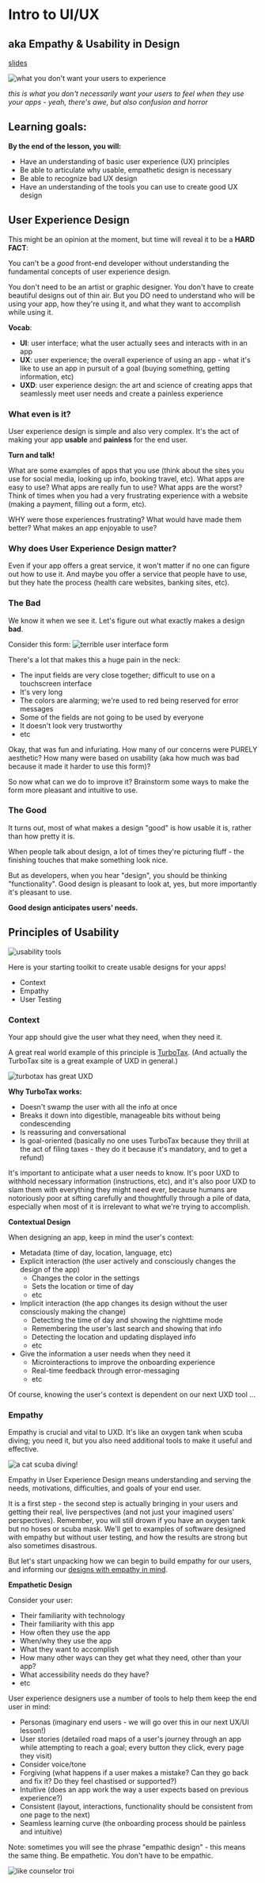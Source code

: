 # Intro to UI/UX
## aka Empathy &  Usability in Design

[slides](https://docs.google.com/presentation/d/1V2Pn6ejC78e0u9T4e9rP8fDpZ29Vm7G-eLVAxFdMDBU/edit#slide=id.g1c033f9cd5_0_35)

![what you don't want your users to experience](https://media.giphy.com/media/9QeSVgwB6i5Ik/giphy.gif)

_this is what you don't necessarily want your users to feel when they use your apps - yeah, there's awe, but also confusion and horror_

## Learning goals:
**By the end of the lesson, you will:**
- Have an understanding of basic user experience (UX) principles
- Be able to articulate why usable, empathetic design is necessary
- Be able to recognize bad UX design
- Have an understanding of the tools you can use to create good UX design

## User Experience Design

This might be an opinion at the moment, but time will reveal it to be a **HARD FACT**:

You can't be a _good_ front-end developer without understanding the fundamental concepts of user experience design.

You don't need to be an artist or graphic designer. You don't have to create beautiful designs out of thin air. But you DO need to understand who will be using your app, how they're using it, and what they want to accomplish while using it.

**Vocab**:
- **UI**: user interface; what the user actually sees and interacts with in an app
- **UX**: user experience; the overall experience of using an app - what it's like to use an app in pursuit of a goal (buying something, getting information, etc)
- **UXD**: user experience design: the art and science of creating apps that seamlessly meet user needs and create a painless experience 

### What even is it?

User experience design is simple and also very complex. It's the act of making your app **usable** and **painless** for the end user.

**Turn and talk!**

What are some examples of apps that you use (think about the sites you use for social media, looking up info, booking travel, etc). What apps are easy to use? What apps are really fun to use? What apps are the worst? Think of times when you had a very frustrating experience with a website (making a payment, filling out a form, etc).

WHY were those experiences frustrating? What would have made them better? What makes an app enjoyable to use?

### Why does User Experience Design matter?

Even if your app offers a great service, it won't matter if no one can figure out how to use it. And maybe you offer a service that people have to use, but they hate the process (health care websites, banking sites, etc).

### The Bad

We know it when we see it. Let's figure out what exactly makes a design **bad**.

Consider this form:
![terrible user interface form](https://cdn0.tnwcdn.com/wp-content/blogs.dir/1/files/2015/09/Screen-Shot-2015-09-29-at-14.46.33.png)

There's a lot that makes this a huge pain in the neck:
- The input fields are very close together; difficult to use on a touchscreen interface
- It's very long
- The colors are alarming; we're used to red being reserved for error messages
- Some of the fields are not going to be used by everyone
- It doesn't look very trustworthy
- etc

Okay, that was fun and infuriating. How many of our concerns were PURELY aesthetic? How many were based on usability (aka how much was bad because it made it harder to use this form)?

So now what can we do to improve it? Brainstorm some ways to make the form more pleasant and intuitive to use.

### The Good

It turns out, most of what makes a design "good" is how usable it is, rather than how pretty it is.

When people talk about design, a lot of times they're picturing fluff - the finishing touches that make something look nice.

But as developers, when you hear "design", you should be thinking "functionality". Good design is pleasant to look at, yes, but more importantly it's pleasant to use.

**Good design anticipates users' needs.**

## Principles of Usability

![usability tools](https://blog.therestaurantzone.com/wp-content/uploads/2017/01/restaurant-recruiting-tools.jpg)

Here is your starting toolkit to create usable designs for your apps!
- Context
- Empathy
- User Testing

### Context

Your app should give the user what they need, when they need it.

A great real world example of this principle is [TurboTax](https://www.appcues.com/blog/how-turbotax-makes-a-dreadful-user-experience-a-delightful-one/
). (And actually the TurboTax site is a great example of UXD in general.)

![turbotax has great UXD](https://blog.appcues.com/hs-fs/hubfs/Blog/turbotax-refund.gif?t=1511982576695&width=1280&name=turbotax-refund.gif)

**Why TurboTax works:**
- Doesn't swamp the user with all the info at once
- Breaks it down into digestible, manageable bits without being condescending
- Is reassuring and conversational
- Is goal-oriented (basically no one uses TurboTax because they thrill at the act of filing taxes - they do it because it's mandatory, and to get a refund)

It's important to anticipate what a user needs to know. It's poor UXD to withhold necessary information (instructions, etc), and it's also poor UXD to slam them with everything they might need ever, because humans are notoriously poor at sifting carefully and thoughtfully through a pile of data, especially when most of it is irrelevant to what we're trying to accomplish.

**Contextual Design**

When designing an app, keep in mind the user's context:
- Metadata (time of day, location, language, etc)
- Explicit interaction (the user actively and consciously changes the design of the app)
    - Changes the color in the settings
    - Sets the location or time of day
    - etc
- Implicit interaction (the app changes its design without the user consciously making the change)
    - Detecting the time of day and showing the nighttime mode
    - Remembering the user's last search and showing that info
    - Detecting the location and updating displayed info
    - etc
- Give the information a user needs when they need it
    - Microinteractions to improve the onboarding experience
    - Real-time feedback through error-messaging
    - etc

Of course, knowing the user's context is dependent on our next UXD tool ...

### Empathy

Empathy is crucial and vital to UXD. It's like an oxygen tank when scuba diving; you need it, but you also need additional tools to make it useful and effective.

![a cat scuba diving!](https://media.giphy.com/media/VAdLjRLRaFAmA/giphy.gif)

Empathy in User Experience Design means understanding and serving the needs, motivations, difficulties, and goals of your end user.

It is a first step - the second step is actually bringing in your users and getting their real, live perspectives (and not just your imagined users' perspectives). Remember, you will still drown if you have an oxygen tank but no hoses or scuba mask. We'll get to examples of software designed with empathy but without user testing, and how the results are strong but also sometimes disastrous.

But let's start unpacking how we can begin to build empathy for our users, and informing our [designs with empathy in mind](https://www.uxpin.com/studio/blog/deconstructing-6-examples-of-empowering-ux-design/).

**Empathetic Design**

Consider your user:
- Their familiarity with technology
- Their familiarity with this app
- How often they use the app
- When/why they use the app
- What they want to accomplish
- How many other ways can they get what they need, other than your app?
- What accessibility needs do they have?
- etc

User experience designers use a number of tools to help them keep the end user in mind:
- Personas (imaginary end users - we will go over this in our next UX/UI lesson!)
- User stories (detailed road maps of a user's journey through an app while attempting to reach a goal; every button they click, every page they visit)
- Consider voice/tone
- Forgiving (what happens if a user makes a mistake? Can they go back and fix it? Do they feel chastised or supported?)
- Intuitive (does an app work the way a user expects based on previous experience?)
- Consistent (layout, interactions, functionality should be consistent from one page to the next)
- Seamless learning curve (the onboarding process should be painless and intuitive)

Note: sometimes you will see the phrase "empathic design" - this means the same thing. Be empathetic. You don't have to be empathic.

![like counselor troi](http://images6.fanpop.com/image/photos/39700000/Counselor-Deanna-Troi-counselor-deanna-troi-39723861-245-188.gif)

